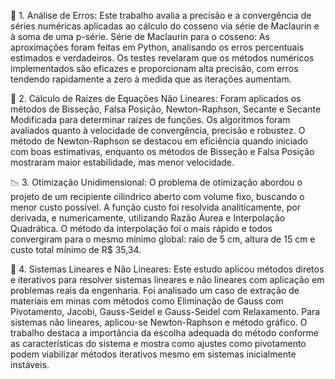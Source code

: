 🧪 1. Análise de Erros:
Este trabalho avalia a precisão e a convergência de séries numéricas aplicadas ao cálculo do cosseno via série de Maclaurin e à soma de uma p-série.
Série de Maclaurin para o cosseno:
As aproximações foram feitas em Python, analisando os erros percentuais estimados e verdadeiros. Os testes revelaram que os métodos numéricos implementados são eficazes e proporcionam alta precisão, com erros tendendo rapidamente a zero à medida que as iterações aumentam.

🌱 2. Cálculo de Raízes de Equações Não Lineares:
Foram aplicados os métodos de Bisseção, Falsa Posição, Newton-Raphson, Secante e Secante Modificada para determinar raízes de funções. Os algoritmos foram avaliados quanto à velocidade de convergência, precisão e robustez. O método de Newton-Raphson se destacou em eficiência quando iniciado com boas estimativas, enquanto os métodos de Bisseção e Falsa Posição mostraram maior estabilidade, mas menor velocidade.

📉 3. Otimização Unidimensional:
O problema de otimização abordou o projeto de um recipiente cilíndrico aberto com volume fixo, buscando o menor custo possível. A função custo foi resolvida analiticamente, por derivada, e numericamente, utilizando Razão Áurea e Interpolação Quadrática. O método da interpolação foi o mais rápido e todos convergiram para o mesmo mínimo global: raio de 5 cm, altura de 15 cm e custo total mínimo de R$ 35,34.

🔢 4. Sistemas Lineares e Não Lineares:
Este estudo aplicou métodos diretos e iterativos para resolver sistemas lineares e não lineares com aplicação em problemas reais da engenharia. Foi analisado um caso de extração de materiais em minas com métodos como Eliminação de Gauss com Pivotamento, Jacobi, Gauss-Seidel e Gauss-Seidel com Relaxamento. Para sistemas não lineares, aplicou-se Newton-Raphson e método gráfico. O trabalho destaca a importância da escolha adequada do método conforme as características do sistema e mostra como ajustes como pivotamento podem viabilizar métodos iterativos mesmo em sistemas inicialmente instáveis.
